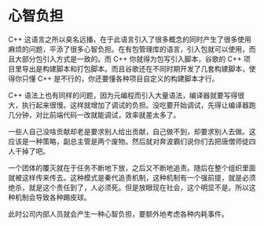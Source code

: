 # 心智负担

C++ 这语言之所以臭名远播，在于此语言引入了很多概念的同时产生了很多使用麻烦的问题，平添了很多心智负担。在有包管理库的语言，引入包就可以使用，而且大部分包引入方式是一致的。而 C++ 你就得为包写引入脚本，谷歌的 C++ 项目里导出是构建脚本和打包脚本。而且谷歌还在不同时期开发了几套构建脚本，使得你只懂 C++ 是不行的，你还要懂各种项目自定义的构建脚本才行。

C++ 语法上也有同样的问题，因为元编程而引入大量语法，编译器就要写得很大，执行起来很慢。这样就增加了调试的负担。没吃要开始调试，先得让编译器跑几分钟，对比前端代码一改就能调试，效率就差太多了。

一些人自己没啥贡献却老是要求别人给出贡献，自己做不到，却要求别人去做。这应该是一种策略，副总主管是两个废物。然后就对奔波霸们说你们去把唐僧师徒四人干掉了吧。

一个团体的覆灭就在于任务不断地下放，之后又不断地追责。随后在整个组织里面就被这样传来传去。这种模式是秦代追责机制，这种机制有一个强前提，就是必须绝杀，就是这个责任到了，人必须死。但是放眼现在社会，这个明显不是。所以这种机制会导致各种踢皮球。

此时公司内部人员就会产生一种心智负担，要额外地考虑各种内耗事件。
